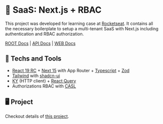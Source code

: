 # 🔐 SaaS: Next.js + RBAC
This project was developed for learning case at [Rocketseat](https://www.rocketseat.com.br/). It contains all the necessary boilerplate to setup a multi-tenant SaaS with Next.js including authentication and RBAC authorization.

[ROOT Docs](https://github.com/rcrdk/nextjs-fastify-saas-rbac) | [API Docs](https://github.com/rcrdk/nextjs-fastify-saas-rbac/tree/main/apps/api#readme) | <u>WEB Docs</u>

## 🚀 Techs and Tools
- [React 19 RC](https://react.dev/) + [Next 15](https://nextjs.org/) with App Router + [Typescript](https://www.typescriptlang.org/) + [Zod](https://zod.dev/)
- [Tailwind](https://tailwindcss.com/) with [shadcn-ui](https://ui.shadcn.com/)
- [KY](https://github.com/sindresorhus/ky) (HTTP client) + [React Query](https://tanstack.com/query/latest)
- Authorizations RBAC with [CASL](https://casl.js.org/)

## 🖥️ Project
Checkout details of [this project](https://github.com/rcrdk/nextjs-fastify-saas-rbac).